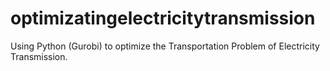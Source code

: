 # optimizatingelectricitytransmission
Using Python (Gurobi) to optimize the Transportation Problem of Electricity Transmission.
